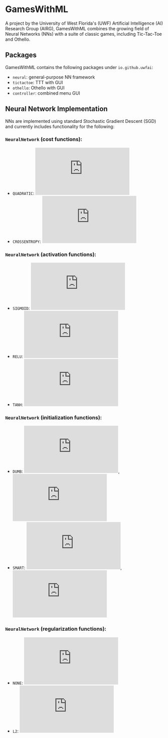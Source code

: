 # GamesWithML

A project by the University of West Florida's (UWF) Artificial Intelligence (AI) Research Group (AIRG), GamesWithML combines the growing field of Neural Networks (NNs) with a suite of classic games, including Tic-Tac-Toe and Othello.

## Packages

GamesWithML contains the following packages under `io.github.uwfai`:

* `neural`: general-purpose NN framework
* `tictactoe`: TTT with GUI
* `othello`: Othello with GUI
* `controller`: combined menu GUI

## Neural Network Implementation

NNs are implemented using standard Stochastic Gradient Descent (SGD) and currently includes functionality for the following:

### `NeuralNetwork` (cost functions):
* `QUADRATIC`: ![C equals one over two times N all times the sum across X of Y sub X minus A sub X squared](http://latex.codecogs.com/gif.latex?C%3D%5Cfrac%7B1%7D%7B2n%7D%5Csum_%7Bx%7D%20%28y_%7Bx%7D-a_%7Bx%7D%29%5E%7B2%7D)
* `CROSSENTROPY`: ![C equals one over N times the sum across X of Y sub X times natural log of A sub X plus one minus Y sub X times natural log of one minus A sub X](http://latex.codecogs.com/gif.latex?C%3D%5Cfrac%7B1%7D%7Bn%7D%5Csum_%7Bx%7D%20%28y_%7Bx%7D%5C%20ln%5C%20a_%7Bx%7D&plus;%281-y_%7Bx%7D%29ln%281-a_%7Bx%7D%29%29)

### `NeuralNetwork` (activation functions):
* `SIGMOID`: ![sigma of Z equals one over one minus E raised to negative Z](http://latex.codecogs.com/gif.latex?%5Csigma%20%28z%29%3D%5Cfrac%7B1%7D%7B1&plus;e%5E%7B-z%7D%7D)
* `RELU`: ![sigma of Z equals maximum of 0 and Z](http://latex.codecogs.com/gif.latex?%5Csigma%20%28z%29%20%3D%20max%280%2Cz%29)
* `TANH`: ![sigma of Z equals tanh of Z](http://latex.codecogs.com/gif.latex?%5Csigma%20%28z%29%20%3D%20tanh%28z%29)

### `NeuralNetwork` (initialization functions):
* `DUMB`: ![W sub X equals random minus random](http://latex.codecogs.com/gif.latex?w_%7Bx%7D%3Drand%28%29-rand%28%29), ![B sub X equals random minus random](http://latex.codecogs.com/gif.latex?b_%7Bx%7D%3Drand%28%29-rand%28%29)
* `SMART`: ![W sub X equals random minus random all over square root of N](http://latex.codecogs.com/gif.latex?w_%7Bx%7D%3D%5Cfrac%7Brand%28%29-rand%28%29%7D%7B%5Csqrt%7Bn%7D%7D), ![B sub X equals random minus random](http://latex.codecogs.com/gif.latex?b_%7Bx%7D%3Drand%28%29-rand%28%29)

### `NeuralNetwork` (regularization functions):
* `NONE`: ![C equals C sub 0 plus 0](http://latex.codecogs.com/gif.latex?C%20%3D%20C_%7B0%7D%20&plus;%200)
* `L2`: ![C equals C plus one half the sum across X of W sub X squared](http://latex.codecogs.com/gif.latex?C%20%3D%20C_%7B0%7D%20&plus;%20%5Cfrac%7B1%7D%7B2%7D%5Csum_%7Bx%7D%7Bw_%7Bx%7D%5E%7B2%7D%7D)
